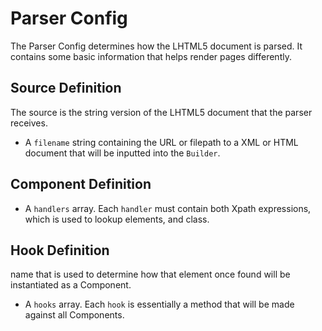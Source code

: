 # Parser Config
The Parser Config determines how the LHTML5 document is parsed. It contains some basic information that helps render pages differently.

## Source Definition
The source is the string version of the LHTML5 document that the parser receives. 
- A `filename` string containing the URL or filepath to a XML or HTML document that will be inputted into the `Builder`.

## Component Definition
- A `handlers` array. Each `handler` must contain both Xpath expressions, which is used to lookup elements, and class.

## Hook Definition 
name that is used to determine how that element once found will be instantiated as a Component.
- A `hooks` array. Each `hook` is essentially a method that will be made against all Components.
